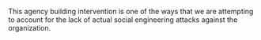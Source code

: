 
  This agency building intervention is one of the ways that we are attempting to account for the lack of actual social engineering attacks against the organization.
